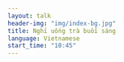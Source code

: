 ```yaml
---
layout: talk
header-img: "img/index-bg.jpg"
title: Nghỉ uống trà buổi sáng
language: Vietnamese
start_time: "10:45"
---
```

